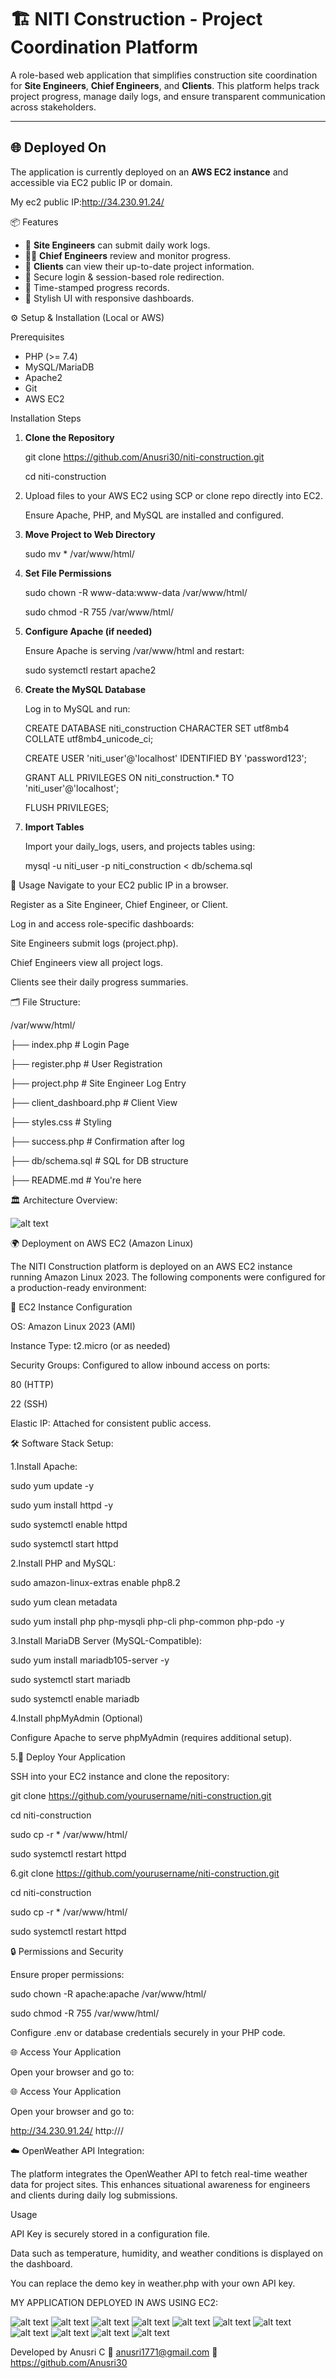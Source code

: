 # 🏗️ NITI Construction - Project Coordination Platform

A role-based web application that simplifies construction site coordination for **Site Engineers**, **Chief Engineers**, and **Clients**. This platform helps track project progress, manage daily logs, and ensure transparent communication across stakeholders.

---

## 🌐 Deployed On

The application is currently deployed on an **AWS EC2 instance** and accessible via EC2 public IP or domain.


My ec2 public IP:http://34.230.91.24/

📦 Features

- 🧱 **Site Engineers** can submit daily work logs.
- 🧑‍💼 **Chief Engineers** review and monitor progress.
- 👷 **Clients** can view their up-to-date project information.
- 🔐 Secure login & session-based role redirection.
- 📅 Time-stamped progress records.
- 🎨 Stylish UI with responsive dashboards.

⚙️ Setup & Installation (Local or AWS)

Prerequisites

- PHP (>= 7.4)
- MySQL/MariaDB
- Apache2
- Git
- AWS EC2 

Installation Steps

1. **Clone the Repository**

   git clone https://github.com/Anusri30/niti-construction.git
   
   cd niti-construction

2. Upload files to your AWS EC2 using SCP or clone repo directly into EC2.
   
   Ensure Apache, PHP, and MySQL are installed and configured.

3. **Move Project to Web Directory**
   
   sudo mv * /var/www/html/

4. **Set File Permissions**
 
   sudo chown -R www-data:www-data /var/www/html/
   
   sudo chmod -R 755 /var/www/html/

5. **Configure Apache (if needed)**

   Ensure Apache is serving /var/www/html and restart:
   
   sudo systemctl restart apache2

6. **Create the MySQL Database**
   
   Log in to MySQL and run:
   
   CREATE DATABASE niti_construction CHARACTER SET utf8mb4 COLLATE utf8mb4_unicode_ci;
   
   CREATE USER 'niti_user'@'localhost' IDENTIFIED BY 'password123';
   
   GRANT ALL PRIVILEGES ON niti_construction.* TO 'niti_user'@'localhost';
   
   FLUSH PRIVILEGES;
   
7. **Import Tables**
   
    Import your daily_logs, users, and projects tables using:
   
    mysql -u niti_user -p niti_construction < db/schema.sql


🧪 Usage
Navigate to your EC2 public IP in a browser.

Register as a Site Engineer, Chief Engineer, or Client.

Log in and access role-specific dashboards:

Site Engineers submit logs (project.php).

Chief Engineers view all project logs.

Clients see their daily progress summaries.

🗂️ File Structure:

/var/www/html/

├── index.php              # Login Page

├── register.php           # User Registration

├── project.php            # Site Engineer Log Entry

├── client_dashboard.php   # Client View

├── styles.css             # Styling

├── success.php            # Confirmation after log

├── db/schema.sql          # SQL for DB structure

├── README.md              # You're here


🏛️ Architecture Overview:

![alt text](ARCHITECTURE.jpg)

🌍 Deployment on AWS EC2 (Amazon Linux)

The NITI Construction platform is deployed on an AWS EC2 instance running Amazon Linux 2023. The following components were configured for a production-ready environment:

🔧 EC2 Instance Configuration

OS: Amazon Linux 2023 (AMI)

Instance Type: t2.micro (or as needed)

Security Groups: Configured to allow inbound access on ports:

80 (HTTP)

22 (SSH)

Elastic IP: Attached for consistent public access.

🛠️ Software Stack Setup:
 
 1.Install Apache:
 
 sudo yum update -y
 
 sudo yum install httpd -y
 
 sudo systemctl enable httpd
 
 sudo systemctl start httpd

2.Install PHP and MySQL:

 sudo amazon-linux-extras enable php8.2
 
 sudo yum clean metadata
 
 sudo yum install php php-mysqli php-cli php-common php-pdo -y

3.Install MariaDB Server (MySQL-Compatible):

 sudo yum install mariadb105-server -y
 
 sudo systemctl start mariadb
 
 sudo systemctl enable mariadb

4.Install phpMyAdmin (Optional)

Configure Apache to serve phpMyAdmin (requires additional setup).

5.📂 Deploy Your Application

SSH into your EC2 instance and clone the repository:

 git clone https://github.com/yourusername/niti-construction.git
 
 cd niti-construction 
 
 sudo cp -r * /var/www/html/
 
 sudo systemctl restart httpd

6.git clone https://github.com/yourusername/niti-construction.git

 cd niti-construction
 
 sudo cp -r * /var/www/html/
 
 sudo systemctl restart httpd

🔒 Permissions and Security

Ensure proper permissions:

sudo chown -R apache:apache /var/www/html/

sudo chmod -R 755 /var/www/html/

Configure .env or database credentials securely in your PHP code.

🌐 Access Your Application

Open your browser and go to:

🌐 Access Your Application

Open your browser and go to:

http://34.230.91.24/
http://<your-ec2-public-ip>/

☁️ OpenWeather API Integration:

The platform integrates the OpenWeather API to fetch real-time weather data for project sites. This enhances situational awareness for engineers and clients during daily log submissions.

Usage

API Key is securely stored in a configuration file.

Data such as temperature, humidity, and weather conditions is displayed on the dashboard.

You can replace the demo key in weather.php with your own API key.

MY APPLICATION DEPLOYED IN AWS USING EC2:


![alt text](<login page.png>)
![alt text](dashboard.png)
![alt text](<Daily coordinatio log.png>)
![alt text](<success page.png>)
![alt text](about.png)
![alt text](backendAWS.png)
![alt text](usersDB.png)
![alt text](Database.png)
![alt text](chiefengineer.png)
![alt text](client.png)
![alt text](client_graph.png)

Developed by Anusri C
📧 anusri1771@gmail.com
🔗 https://github.com/Anusri30
